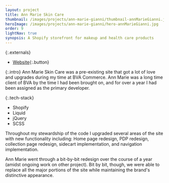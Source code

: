 ```yaml
---
layout: project
title: Ann Marie Skin Care
thumbnail: /images/projects/ann-marie-gianni/thumbnail-annMarieGianni.jpg
heroImage: /images/projects/ann-marie-gianni/hero-annMarieGianni.jpg
order: 9
lightNav: true
synopsis: A Shopify storefront for makeup and health care products
---
```

{:.externals}
 - [Website](https://www.annmariegianni.com/){:.button}

{:.intro}
Ann Marie Skin Care was a pre-existing site that got a lot of love and upgrades during my time at BVA Commerce. Ann Marie was a long time client of BVA by the time I had been brought on, and for over a year I had been assigned as the primary developer.

{:.tech-stack}
 - Shopify
 - Liquid
 - jQuery
 - SCSS

Throughout my stewardship of the code I upgraded several areas of the site with new functionality including: Home page redesign, PDP redesign, collection page redesign, sidecart implementation, and navigation implementation.

Ann Marie went through a bit-by-bit redesign over the course of a year (amidst ongoing work on other project). Bit by bit, though, we were able to replace all the major portions of the site while maintaining the brand's distinctive appearance.
